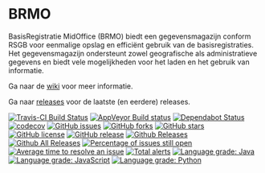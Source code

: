 # BRMO

BasisRegistratie MidOffice (BRMO) biedt een gegevensmagazijn conform RSGB voor eenmalige opslag en efficiënt gebruik van de basisregistraties. Het gegevensmagazijn ondersteunt zowel geografische als administratieve gegevens en biedt vele mogelijkheden voor het laden en het gebruik van informatie.

Ga naar de [wiki](https://github.com/B3Partners/brmo/wiki) voor meer informatie.

Ga naar [releases](https://github.com/B3Partners/brmo/releases) voor de laatste (en eerdere) releases.

[![Travis-CI Build Status](https://travis-ci.org/B3Partners/brmo.svg?branch=master)](https://travis-ci.org/B3Partners/brmo)
[![AppVeyor Build status](https://ci.appveyor.com/api/projects/status/kjwij2vo9bvnd458/branch/master?svg=true)](https://ci.appveyor.com/project/mprins/brmo/branch/master)
[![Dependabot Status](https://api.dependabot.com/badges/status?host=github&repo=B3Partners/brmo)](https://dependabot.com)
[![codecov](https://codecov.io/gh/B3Partners/brmo/branch/master/graph/badge.svg)](https://codecov.io/gh/B3Partners/brmo)
[![GitHub issues](https://img.shields.io/github/issues/B3Partners/brmo.svg)](https://github.com/B3Partners/brmo/issues)
[![GitHub forks](https://img.shields.io/github/forks/B3Partners/brmo.svg)](https://github.com/B3Partners/brmo/network)
[![GitHub stars](https://img.shields.io/github/stars/B3Partners/brmo.svg)](https://github.com/B3Partners/brmo/stargazers)
[![GitHub license](https://img.shields.io/badge/license-AGPL-blue.svg)](https://raw.githubusercontent.com/B3Partners/brmo/master/LICENSE)
[![GitHub release](https://img.shields.io/github/release/B3Partners/brmo.svg?maxAge=2592000)]()
[![Github Releases](https://img.shields.io/github/downloads/B3Partners/brmo/latest/total.svg?maxAge=2592000)]()
[![Github All Releases](https://img.shields.io/github/downloads/B3Partners/brmo/total.svg?maxAge=2592000)]()
[![Percentage of issues still open](https://isitmaintained.com/badge/open/B3Partners/brmo.svg)](https://isitmaintained.com/project/B3Partners/brmo "Percentage of issues still open")
[![Average time to resolve an issue](https://isitmaintained.com/badge/resolution/B3Partners/brmo.svg)](https://isitmaintained.com/project/B3Partners/brmo "Average time to resolve an issue")
[![Total alerts](https://img.shields.io/lgtm/alerts/g/B3Partners/brmo.svg?logo=lgtm&logoWidth=18)](https://lgtm.com/projects/g/B3Partners/brmo/alerts/)
[![Language grade: Java](https://img.shields.io/lgtm/grade/java/g/B3Partners/brmo.svg?logo=lgtm&logoWidth=18)](https://lgtm.com/projects/g/B3Partners/brmo/context:java)
[![Language grade: JavaScript](https://img.shields.io/lgtm/grade/javascript/g/B3Partners/brmo.svg?logo=lgtm&logoWidth=18)](https://lgtm.com/projects/g/B3Partners/brmo/context:javascript)
[![Language grade: Python](https://img.shields.io/lgtm/grade/python/g/B3Partners/brmo.svg?logo=lgtm&logoWidth=18)](https://lgtm.com/projects/g/B3Partners/brmo/context:python)
